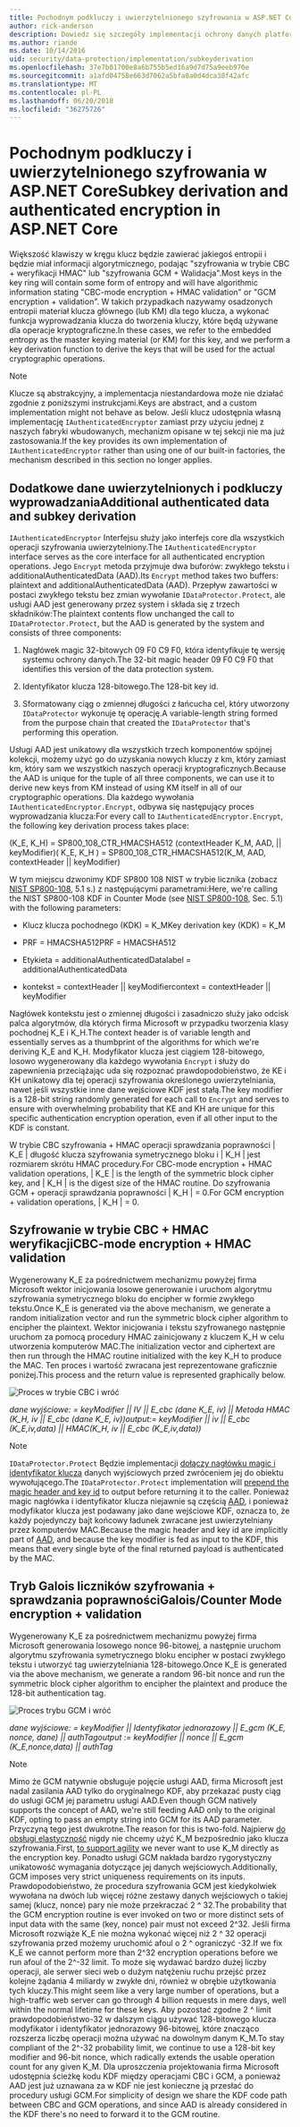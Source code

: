 ```yaml
---
title: Pochodnym podkluczy i uwierzytelnionego szyfrowania w ASP.NET Core
author: rick-anderson
description: Dowiedz się szczegóły implementacji ochrony danych platformy ASP.NET Core podkluczy pochodnym i uwierzytelniony szyfrowania.
ms.author: riande
ms.date: 10/14/2016
uid: security/data-protection/implementation/subkeyderivation
ms.openlocfilehash: 37e7b01700e8a6b755b5ed16a9d7d75a9eeb970e
ms.sourcegitcommit: a1afd04758e663d7062a5bfa8a0d4dca38f42afc
ms.translationtype: MT
ms.contentlocale: pl-PL
ms.lasthandoff: 06/20/2018
ms.locfileid: "36275726"
---
```

# <a name="subkey-derivation-and-authenticated-encryption-in-aspnet-core"></a><span data-ttu-id="adc30-103">Pochodnym podkluczy i uwierzytelnionego szyfrowania w ASP.NET Core</span><span class="sxs-lookup"><span data-stu-id="adc30-103">Subkey derivation and authenticated encryption in ASP.NET Core</span></span>

<a name="data-protection-implementation-subkey-derivation"></a>

<span data-ttu-id="adc30-104">Większość klawiszy w kręgu klucz będzie zawierać jakiegoś entropii i będzie miał informacji algorytmicznego, podając "szyfrowania w trybie CBC + weryfikacji HMAC" lub "szyfrowania GCM + Walidacja".</span><span class="sxs-lookup"><span data-stu-id="adc30-104">Most keys in the key ring will contain some form of entropy and will have algorithmic information stating "CBC-mode encryption + HMAC validation" or "GCM encryption + validation".</span></span> <span data-ttu-id="adc30-105">W takich przypadkach nazywamy osadzonych entropii materiał klucza głównego (lub KM) dla tego klucza, a wykonać funkcja wyprowadzania klucza do tworzenia kluczy, które będą używane dla operacje kryptograficzne.</span><span class="sxs-lookup"><span data-stu-id="adc30-105">In these cases, we refer to the embedded entropy as the master keying material (or KM) for this key, and we perform a key derivation function to derive the keys that will be used for the actual cryptographic operations.</span></span>

> [!NOTE]
> <span data-ttu-id="adc30-106">Klucze są abstrakcyjny, a implementacja niestandardowa może nie działać zgodnie z poniższymi instrukcjami.</span><span class="sxs-lookup"><span data-stu-id="adc30-106">Keys are abstract, and a custom implementation might not behave as below.</span></span> <span data-ttu-id="adc30-107">Jeśli klucz udostępnia własną implementację `IAuthenticatedEncryptor` zamiast przy użyciu jednej z naszych fabryki wbudowanych, mechanizm opisane w tej sekcji nie ma już zastosowania.</span><span class="sxs-lookup"><span data-stu-id="adc30-107">If the key provides its own implementation of `IAuthenticatedEncryptor` rather than using one of our built-in factories, the mechanism described in this section no longer applies.</span></span>

<a name="data-protection-implementation-subkey-derivation-aad"></a>

## <a name="additional-authenticated-data-and-subkey-derivation"></a><span data-ttu-id="adc30-108">Dodatkowe dane uwierzytelnionych i podkluczy wyprowadzania</span><span class="sxs-lookup"><span data-stu-id="adc30-108">Additional authenticated data and subkey derivation</span></span>

<span data-ttu-id="adc30-109">`IAuthenticatedEncryptor` Interfejsu służy jako interfejs core dla wszystkich operacji szyfrowania uwierzytelniony.</span><span class="sxs-lookup"><span data-stu-id="adc30-109">The `IAuthenticatedEncryptor` interface serves as the core interface for all authenticated encryption operations.</span></span> <span data-ttu-id="adc30-110">Jego `Encrypt` metoda przyjmuje dwa buforów: zwykłego tekstu i additionalAuthenticatedData (AAD).</span><span class="sxs-lookup"><span data-stu-id="adc30-110">Its `Encrypt` method takes two buffers: plaintext and additionalAuthenticatedData (AAD).</span></span> <span data-ttu-id="adc30-111">Przepływ zawartości w postaci zwykłego tekstu bez zmian wywołanie `IDataProtector.Protect`, ale usługi AAD jest generowany przez system i składa się z trzech składników:</span><span class="sxs-lookup"><span data-stu-id="adc30-111">The plaintext contents flow unchanged the call to `IDataProtector.Protect`, but the AAD is generated by the system and consists of three components:</span></span>

1. <span data-ttu-id="adc30-112">Nagłówek magic 32-bitowych 09 F0 C9 F0, która identyfikuje tę wersję systemu ochrony danych.</span><span class="sxs-lookup"><span data-stu-id="adc30-112">The 32-bit magic header 09 F0 C9 F0 that identifies this version of the data protection system.</span></span>

2. <span data-ttu-id="adc30-113">Identyfikator klucza 128-bitowego.</span><span class="sxs-lookup"><span data-stu-id="adc30-113">The 128-bit key id.</span></span>

3. <span data-ttu-id="adc30-114">Sformatowany ciąg o zmiennej długości z łańcucha cel, który utworzony `IDataProtector` wykonuje tę operację.</span><span class="sxs-lookup"><span data-stu-id="adc30-114">A variable-length string formed from the purpose chain that created the `IDataProtector` that's performing this operation.</span></span>

<span data-ttu-id="adc30-115">Usługi AAD jest unikatowy dla wszystkich trzech komponentów spójnej kolekcji, możemy użyć go do uzyskania nowych kluczy z km, który zamiast km, który sam we wszystkich naszych operacji kryptograficznych.</span><span class="sxs-lookup"><span data-stu-id="adc30-115">Because the AAD is unique for the tuple of all three components, we can use it to derive new keys from KM instead of using KM itself in all of our cryptographic operations.</span></span> <span data-ttu-id="adc30-116">Dla każdego wywołania `IAuthenticatedEncryptor.Encrypt`, odbywa się następujący proces wyprowadzania klucza:</span><span class="sxs-lookup"><span data-stu-id="adc30-116">For every call to `IAuthenticatedEncryptor.Encrypt`, the following key derivation process takes place:</span></span>

<span data-ttu-id="adc30-117">(K_E, K_H) = SP800_108_CTR_HMACSHA512 (contextHeader K_M, AAD, || keyModifier)</span><span class="sxs-lookup"><span data-stu-id="adc30-117">( K_E, K_H ) = SP800_108_CTR_HMACSHA512(K_M, AAD, contextHeader || keyModifier)</span></span>

<span data-ttu-id="adc30-118">W tym miejscu dzwonimy KDF SP800 108 NIST w trybie licznika (zobacz [NIST SP800-108](http://nvlpubs.nist.gov/nistpubs/Legacy/SP/nistspecialpublication800-108.pdf), 5.1 s.) z następującymi parametrami:</span><span class="sxs-lookup"><span data-stu-id="adc30-118">Here, we're calling the NIST SP800-108 KDF in Counter Mode (see [NIST SP800-108](http://nvlpubs.nist.gov/nistpubs/Legacy/SP/nistspecialpublication800-108.pdf), Sec. 5.1) with the following parameters:</span></span>

* <span data-ttu-id="adc30-119">Klucz klucza pochodnego (KDK) = K_M</span><span class="sxs-lookup"><span data-stu-id="adc30-119">Key derivation key (KDK) = K_M</span></span>

* <span data-ttu-id="adc30-120">PRF = HMACSHA512</span><span class="sxs-lookup"><span data-stu-id="adc30-120">PRF = HMACSHA512</span></span>

* <span data-ttu-id="adc30-121">Etykieta = additionalAuthenticatedData</span><span class="sxs-lookup"><span data-stu-id="adc30-121">label = additionalAuthenticatedData</span></span>

* <span data-ttu-id="adc30-122">kontekst = contextHeader || keyModifier</span><span class="sxs-lookup"><span data-stu-id="adc30-122">context = contextHeader || keyModifier</span></span>

<span data-ttu-id="adc30-123">Nagłówek kontekstu jest o zmiennej długości i zasadniczo służy jako odcisk palca algorytmów, dla których firma Microsoft w przypadku tworzenia klasy pochodnej K_E i K_H.</span><span class="sxs-lookup"><span data-stu-id="adc30-123">The context header is of variable length and essentially serves as a thumbprint of the algorithms for which we're deriving K_E and K_H.</span></span> <span data-ttu-id="adc30-124">Modyfikator klucza jest ciągiem 128-bitowego, losowo wygenerowany dla każdego wywołania `Encrypt` i służy do zapewnienia przeciążając uda się rozpoznać prawdopodobieństwo, że KE i KH unikatowy dla tej operacji szyfrowania określonego uwierzytelniania, nawet jeśli wszystkie inne dane wejściowe KDF jest stałą.</span><span class="sxs-lookup"><span data-stu-id="adc30-124">The key modifier is a 128-bit string randomly generated for each call to `Encrypt` and serves to ensure with overwhelming probability that KE and KH are unique for this specific authentication encryption operation, even if all other input to the KDF is constant.</span></span>

<span data-ttu-id="adc30-125">W trybie CBC szyfrowania + HMAC operacji sprawdzania poprawności | K_E | długość klucza szyfrowania symetrycznego bloku i | K_H | jest rozmiarem skrótu HMAC procedury.</span><span class="sxs-lookup"><span data-stu-id="adc30-125">For CBC-mode encryption + HMAC validation operations, | K_E | is the length of the symmetric block cipher key, and | K_H | is the digest size of the HMAC routine.</span></span> <span data-ttu-id="adc30-126">Do szyfrowania GCM + operacji sprawdzania poprawności | K_H | = 0.</span><span class="sxs-lookup"><span data-stu-id="adc30-126">For GCM encryption + validation operations, | K_H | = 0.</span></span>

## <a name="cbc-mode-encryption--hmac-validation"></a><span data-ttu-id="adc30-127">Szyfrowanie w trybie CBC + HMAC weryfikacji</span><span class="sxs-lookup"><span data-stu-id="adc30-127">CBC-mode encryption + HMAC validation</span></span>

<span data-ttu-id="adc30-128">Wygenerowany K_E za pośrednictwem mechanizmu powyżej firma Microsoft wektor inicjowania losowe generowanie i uruchom algorytmu szyfrowania symetrycznego bloku do encipher w formie zwykłego tekstu.</span><span class="sxs-lookup"><span data-stu-id="adc30-128">Once K_E is generated via the above mechanism, we generate a random initialization vector and run the symmetric block cipher algorithm to encipher the plaintext.</span></span> <span data-ttu-id="adc30-129">Wektor inicjowania i tekstu szyfrowanego następnie uruchom za pomocą procedury HMAC zainicjowany z kluczem K_H w celu utworzenia komputerów MAC.</span><span class="sxs-lookup"><span data-stu-id="adc30-129">The initialization vector and ciphertext are then run through the HMAC routine initialized with the key K_H to produce the MAC.</span></span> <span data-ttu-id="adc30-130">Ten proces i wartość zwracana jest reprezentowane graficznie poniżej.</span><span class="sxs-lookup"><span data-stu-id="adc30-130">This process and the return value is represented graphically below.</span></span>

![Proces w trybie CBC i wróć](subkeyderivation/_static/cbcprocess.png)

<span data-ttu-id="adc30-132">*dane wyjściowe: = keyModifier || IV || E_cbc (dane K_E, iv) || Metoda HMAC (K_H, iv || E_cbc (dane K_E, iv))*</span><span class="sxs-lookup"><span data-stu-id="adc30-132">*output:= keyModifier || iv || E_cbc (K_E,iv,data) || HMAC(K_H, iv || E_cbc (K_E,iv,data))*</span></span>

> [!NOTE]
> <span data-ttu-id="adc30-133">`IDataProtector.Protect` Będzie implementacji [dołączy nagłówku magic i identyfikator klucza](xref:security/data-protection/implementation/authenticated-encryption-details) danych wyjściowych przed zwróceniem jej do obiektu wywołującego.</span><span class="sxs-lookup"><span data-stu-id="adc30-133">The `IDataProtector.Protect` implementation will [prepend the magic header and key id](xref:security/data-protection/implementation/authenticated-encryption-details) to output before returning it to the caller.</span></span> <span data-ttu-id="adc30-134">Ponieważ magic nagłówka i identyfikator klucza niejawnie są częścią [AAD](xref:security/data-protection/implementation/subkeyderivation#data-protection-implementation-subkey-derivation-aad), i ponieważ modyfikator klucza jest podawany jako dane wejściowe KDF, oznacza to, że każdy pojedynczy bajt końcowy ładunek zwracane jest uwierzytelniany przez komputerów MAC.</span><span class="sxs-lookup"><span data-stu-id="adc30-134">Because the magic header and key id are implicitly part of [AAD](xref:security/data-protection/implementation/subkeyderivation#data-protection-implementation-subkey-derivation-aad), and because the key modifier is fed as input to the KDF, this means that every single byte of the final returned payload is authenticated by the MAC.</span></span>

## <a name="galoiscounter-mode-encryption--validation"></a><span data-ttu-id="adc30-135">Tryb Galois liczników szyfrowania + sprawdzania poprawności</span><span class="sxs-lookup"><span data-stu-id="adc30-135">Galois/Counter Mode encryption + validation</span></span>

<span data-ttu-id="adc30-136">Wygenerowany K_E za pośrednictwem mechanizmu powyżej firma Microsoft generowania losowego nonce 96-bitowej, a następnie uruchom algorytmu szyfrowania symetrycznego bloku encipher w postaci zwykłego tekstu i utworzyć tag uwierzytelniania 128-bitowego.</span><span class="sxs-lookup"><span data-stu-id="adc30-136">Once K_E is generated via the above mechanism, we generate a random 96-bit nonce and run the symmetric block cipher algorithm to encipher the plaintext and produce the 128-bit authentication tag.</span></span>

![Proces trybu GCM i wróć](subkeyderivation/_static/galoisprocess.png)

<span data-ttu-id="adc30-138">*dane wyjściowe: = keyModifier || Identyfikator jednorazowy || E_gcm (K_E, nonce, dane) || authTag*</span><span class="sxs-lookup"><span data-stu-id="adc30-138">*output := keyModifier || nonce || E_gcm (K_E,nonce,data) || authTag*</span></span>

> [!NOTE]
> <span data-ttu-id="adc30-139">Mimo że GCM natywnie obsługuje pojęcie usługi AAD, firma Microsoft jest nadal zasilania AAD tylko do oryginalnego KDF, aby przekazać pusty ciąg do usługi GCM jej parametru usługi AAD.</span><span class="sxs-lookup"><span data-stu-id="adc30-139">Even though GCM natively supports the concept of AAD, we're still feeding AAD only to the original KDF, opting to pass an empty string into GCM for its AAD parameter.</span></span> <span data-ttu-id="adc30-140">Przyczyną tego jest dwukrotne.</span><span class="sxs-lookup"><span data-stu-id="adc30-140">The reason for this is two-fold.</span></span> <span data-ttu-id="adc30-141">Najpierw [do obsługi elastyczność](xref:security/data-protection/implementation/context-headers#data-protection-implementation-context-headers) nigdy nie chcemy użyć K_M bezpośrednio jako klucza szyfrowania.</span><span class="sxs-lookup"><span data-stu-id="adc30-141">First, [to support agility](xref:security/data-protection/implementation/context-headers#data-protection-implementation-context-headers) we never want to use K_M directly as the encryption key.</span></span> <span data-ttu-id="adc30-142">Ponadto usługi GCM nakłada bardzo rygorystyczny unikatowość wymagania dotyczące jej danych wejściowych.</span><span class="sxs-lookup"><span data-stu-id="adc30-142">Additionally, GCM imposes very strict uniqueness requirements on its inputs.</span></span> <span data-ttu-id="adc30-143">Prawdopodobieństwo, że procedura szyfrowania GCM jest kiedykolwiek wywołana na dwóch lub więcej różne zestawy danych wejściowych o takiej samej (klucz, nonce) pary nie może przekraczać 2 ^ 32.</span><span class="sxs-lookup"><span data-stu-id="adc30-143">The probability that the GCM encryption routine is ever invoked on two or more distinct sets of input data with the same (key, nonce) pair must not exceed 2^32.</span></span> <span data-ttu-id="adc30-144">Jeśli firma Microsoft rozwiąże K_E nie można wykonać więcej niż 2 ^ 32 operacji szyfrowania przed możemy uruchomić afoul o 2 ^ ograniczyć -32.</span><span class="sxs-lookup"><span data-stu-id="adc30-144">If we fix K_E we cannot perform more than 2^32 encryption operations before we run afoul of the 2^-32 limit.</span></span> <span data-ttu-id="adc30-145">To może się wydawać bardzo dużej liczby operacji, ale serwer sieci web o dużym natężeniu ruchu przejść przez kolejne żądania 4 miliardy w zwykłe dni, również w obrębie użytkowania tych kluczy.</span><span class="sxs-lookup"><span data-stu-id="adc30-145">This might seem like a very large number of operations, but a high-traffic web server can go through 4 billion requests in mere days, well within the normal lifetime for these keys.</span></span> <span data-ttu-id="adc30-146">Aby pozostać zgodne 2 ^ limit prawdopodobieństwo-32 w dalszym ciągu używać 128-bitowego klucza modyfikator i identyfikator jednorazowy 96-bitowej, które znacząco rozszerza liczbę operacji można używać na dowolnym danym K_M.</span><span class="sxs-lookup"><span data-stu-id="adc30-146">To stay compliant of the 2^-32 probability limit, we continue to use a 128-bit key modifier and 96-bit nonce, which radically extends the usable operation count for any given K_M.</span></span> <span data-ttu-id="adc30-147">Dla uproszczenia projektowania firma Microsoft udostępnia ścieżkę kodu KDF między operacjami CBC i GCM, a ponieważ AAD jest już uznawana za w KDF nie jest konieczne ją przesłać do procedury usługi GCM.</span><span class="sxs-lookup"><span data-stu-id="adc30-147">For simplicity of design we share the KDF code path between CBC and GCM operations, and since AAD is already considered in the KDF there's no need to forward it to the GCM routine.</span></span>
